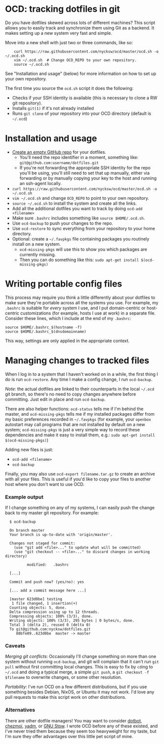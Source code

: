 # OCD: tracking dotfiles in git

Do you have dotfiles skewed across lots of different machines? This script allows 
you to easily track and synchronize them using Git as a backend. It makes
setting up a new system very fast and simple.

Move into a new shell with just two or three commands, like so:

```
    curl https://raw.githubusercontent.com/nycksw/ocd/master/ocd.sh -o ~/.ocd.sh
    vim ~/.ocd.sh  # Change OCD_REPO to your own repository.
    source ~/.ocd.sh
```

See "Installation and usage" (below) for more information on how to set up your own repository.

The first time you source the `ocd.sh` script it does the following:

  * Checks if your SSH identity is available (this is necessary to clone a RW git repository).
  * Installs `git(1)` if it's not already installed
  * Runs `git clone` of your repository into your OCD directory (default is `~/.ocd`)

# Installation and usage

  * [Create an empty GitHub repo](https://help.github.com/articles/create-a-repo/) for your dotfiles.
    * You'll need the repo identifier in a moment, something like: `git@github.com:username/dotfiles.git`
    * If you're not forwarding the appropriate SSH identity for the repo you'll be using, you'll 
      still need to set that up manually, either via forwarding or by manually copying your key to the
      host and running an ssh-agent locally.
  * `curl https://raw.githubusercontent.com/nycksw/ocd/master/ocd.sh -o ~/.ocd.sh`
  * `vim ~/.ocd.sh` and change `OCD_REPO` to point to your own repository.
  * `source ~/.ocd.sh` to install the system and create all the links.
  * Add all the additional dotfiles you want to track by doing `ocd-add <filename>`
  * Make sure `.bashrc` includes something like `source $HOME/.ocd.sh`.
  * Use `ocd-backup` to push your changes to the repo.
  * Use `ocd-restore` to sync everything from your repository to your home directory.
  * Optional: create a `~/.favpkgs` file containing packages you routinely install on a new system.
    * `ocd-missing-pkgs` will use this to show you which packages are currently missing.
    * Then you can do something like this: `sudo apt-get install $(ocd-missing-pkgs)`

# Writing portable config files

This process may require you think a little differently about your dotfiles to
make sure they're portable across all the systems you use. For example, my
`.bashrc` is suitable for *every* system I use, and I put domain-centric or
host-centric customizations (for example, hosts I use at work) in a separate file.
Consider these lines, which I include at the end of my `.bashrc`:

    source $HOME/.bashrc_$(hostname -f)
    source $HOME/.bashrc_$(dnsdomainname)

This way, settings are only applied in the appropriate context.

# Managing changes to tracked files

When I log in to a system that I haven't worked on in a while, the first thing
I do is run `ocd-restore`. Any time I make a config change, I run `ocd-backup`.

*Note*: the actual dotfiles are linked to their counterparts in the
local `~/.ocd` git branch, so there's no need to copy changes anywhere before
committing. Just edit in place and run `ocd-backup`.

There are also helper functions: `ocd-status` tells me if I'm behind the
master, and `ocd-missing-pkgs` tells me if my installed
packages differ from my basic preferences recorded in `~/.favpkgs` (for
example, your `openbox` autostart may call programs that are not installed
by default on a new system; `ocd-missing-pkgs` is just a very simple way
to record these dependencies and make it easy to install them, e.g.: `sudo
apt-get install $(ocd-missing-pkgs)`)

Adding new files is just:
  * `ocd-add <filename>`
  * `ocd-backup`

Finally, you may also use `ocd-export filename.tar.gz` to create an archive
with all your files. This is useful if you'd like to copy your files to
another host where you don't want to use OCD.

### Example output

If I change something on any of my systems, I can easily push the change
back to my master git repository. For example:

```
  $ ocd-backup

  On branch master
  Your branch is up-to-date with 'origin/master'.

  Changes not staged for commit:
    (use "git add <file>..." to update what will be committed)
    (use "git checkout -- <file>..." to discard changes in working directory)

          modified:   .bashrc

  [...]

  Commit and push now? (yes/no): yes

  [... add a commit message here ...]

  [master 623d0be] testing
   1 file changed, 1 insertion(+)
  Counting objects: 5, done.
  Delta compression using up to 12 threads.
  Compressing objects: 100% (3/3), done.
  Writing objects: 100% (3/3), 295 bytes | 0 bytes/s, done.
  Total 3 (delta 2), reused 0 (delta 0)
  To git@github.com:nycksw/dotfiles.git
     88bfe09..623d0be  master -> master
```

### Caveats

*Merging git conflicts*: Occasionally I'll change something on more than one system without
running `ocd-backup`, and git will complain that it can't run `git pull` without
first committing local changes. This is easy to fix by `cd`ing to `~/.ocd`
and doing a typical merge, a simple `git push`, a `git checkout -f $filename`
to overwrite changes, or some other resolution.

*Portability*: I've run OCD on a few different distributions, but if you use something besides
Debian, NixOS, or Ubuntu it may not work. I'd love any pull requests to make this script work
on other distributions. 

### Alternatives

There are other dotfile managers! You may want to consider [dotbot](https://github.com/anishathalye/dotbot),
[chezmoi](https://www.chezmoi.io/why-use-chezmoi/),
[yadm](https://yadm.io/), or [GNU Stow](https://www.gnu.org/software/stow/). I wrote OCD before any of these
existed, and I've never tried them because they seem too heavyweight for my taste, but I'm sure they offer
advantages over this little pet script of mine.

